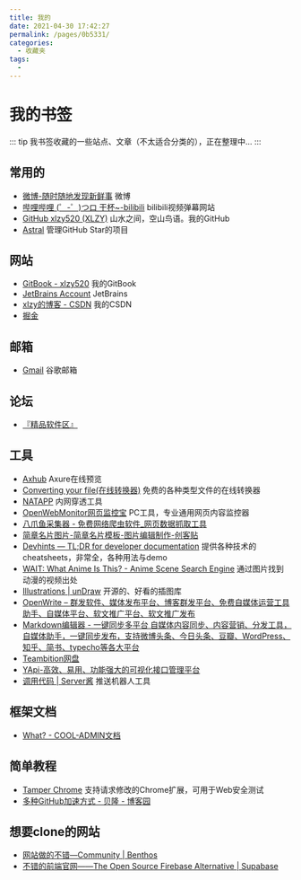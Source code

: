 ```yaml
---
title: 我的
date: 2021-04-30 17:42:27
permalink: /pages/0b5331/
categories:
  - 收藏夹
tags:
  - 
---
```

# 我的书签

::: tip
我书签收藏的一些站点、文章（不太适合分类的），正在整理中...
:::

## 常用的
- [微博-随时随地发现新鲜事](http://weibo.com/) 微博
- [哔哩哔哩 (゜-゜)つロ 干杯~-bilibili](https://www.bilibili.com/) bilibili视频弹幕网站
- [GitHub xlzy520 (XLZY)](https://github.com/xlzy520) 山水之间，空山鸟语。我的GitHub
- [Astral](https://app.astralapp.com/dashboard) 管理GitHub Star的项目



## 网站
- [GitBook - xlzy520](https://xlzy.gitbook.io/xlzy520/) 我的GitBook
- [JetBrains Account](https://account.jetbrains.com/licenses) JetBrains
- [xlzy的博客 - CSDN](http://blog.csdn.net/qq_31201781) 我的CSDN
- [掘金](https://juejin.im/timeline)

## 邮箱
- [Gmail](https://accounts.google.com/b/0/AddMailService) 谷歌邮箱

## 论坛
- [『精品软件区』](https://www.52pojie.cn/forum-16-1.html)

## 工具
- [Axhub](https://axhub.im/pro/d50ff4501fad570f) Axure在线预览
- [Converting your file(在线转换器)](https://www.online-convert.com/) 免费的各种类型文件的在线转换器
- [NATAPP](https://natapp.cn/member/dashborad) 内网穿透工具   
- [OpenWebMonitor网页监控宝](http://owm.fatecore.com/) PC工具，专业通用网页内容监控器
- [八爪鱼采集器 - 免费网络爬虫软件_网页数据抓取工具](https://www.bazhuayu.com/)
- [简章名片图片-简章名片模板-图片编辑制作-创客贴](https://www.chuangkit.com/tupian/jianzhangmp.html)
- [Devhints — TL;DR for developer documentation](https://devhints.io/) 提供各种技术的cheatsheets，非常全，各种用法与demo
- [WAIT: What Anime Is This? - Anime Scene Search Engine](https://trace.moe/) 通过图片找到动漫的视频出处
- [Illustrations | unDraw](https://undraw.co/illustrations) 开源的、好看的插图库
- [OpenWrite – 群发软件、媒体发布平台、博客群发平台、免费自媒体运营工具助手、自媒体平台、软文推广平台、软文推广发布](https://openwrite.cn/)
- [Markdown编辑器 - 一键同步多平台 自媒体内容同步、内容营销、分发工具，自媒体助手，一键同步发布，支持微博头条、今日头条、豆瓣、WordPress、知乎、简书、typecho等各大平台](https://www.wechatsync.com/md/?utm_source=homebtn#/)
- [Teambition网盘](https://www.teambition.com/pan)
- [YApi-高效、易用、功能强大的可视化接口管理平台](https://yapi.baidu.com/add-project)
- [调用代码 | Server酱](http://sc.ftqq.com/?c=code) 推送机器人工具



## 框架文档
- [What? - COOL-ADMIN文档](https://docs.cool-admin.com/#/README)

## 简单教程
- [Tamper Chrome](https://www.uedbox.com/post/55191/) 支持请求修改的Chrome扩展，可用于Web安全测试
- [多种GitHub加速方式 - 贝隆 - 博客园](https://www.cnblogs.com/beilong/p/13763462.html)

## 想要clone的网站
- [网站做的不错—Community | Benthos](https://www.benthos.dev/community)
- [不错的前端官网——The Open Source Firebase Alternative | Supabase](https://supabase.io/)
